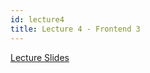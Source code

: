 ```yaml
---
id: lecture4
title: Lecture 4 - Frontend 3
---
```


[Lecture Slides](https://docs.google.com/presentation/d/1ScTibov6nYNz_bqqS2JPse1vFmtVGCOqN0s1kcF24Sc/edit?usp=sharing)
